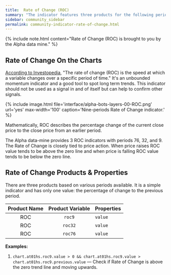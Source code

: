 ```yaml
---
title:  Rate of Change (ROC)
summary: "The indicator features three products for the following periods: 9, 32, 76."
sidebar: community_sidebar
permalink: community-indicator-rate-of-change.html
---
```


{% include note.html content="Rate of Change (ROC) is brought to you by the Alpha data mine." %}

## Rate of Change On the Charts

<a href="https://www.investopedia.com/terms/r/rateofchange.asp" rel="nofollow" rel="noopener" target="_blank">According to Investopedia</a>, "The rate of change (ROC) is the speed at which a variable changes over a specific period of time." It's an unbounded momentum indicator and a good tool to spot long term trends. This indicator should not be used as a signal in and of itself but can help to confirm other signals.

{% include image.html file='interface/alpha-bots-layers-00-ROC.png' url='yes' max-width='100' caption='Nine-periods Rate of Change indicator.' %}

Mathematically, ROC describes the percentage change of the current close price to the close price from an earlier period. 

The Alpha data-mine provides 3 ROC indicators with periods 76, 32, and 9. The Rate of Change is closely tied to price action. When price raises ROC value tends to be above the zero line and when price is falling ROC value tends to be below the zero line.

## Rate of Change Products & Properties

There are three products based on various periods available. It is a simple indicator and has only one value: the percentage of change to the previous period.

| Product Name | Product Variable | Properties |
| :---: | :---: | :--- | 
| ROC | ```roc9``` | ```value``` |
| ROC | ```roc32``` | ```value``` |
| ROC | ```roc76``` | ```value``` |

**Examples:**

1. ```chart.at01hs.roc9.value > 0 && chart.at01hs.roc9.value > chart.at01hs.roc9.previous.value``` — Check if Rate of Change is above the zero trend line and moving upwards.